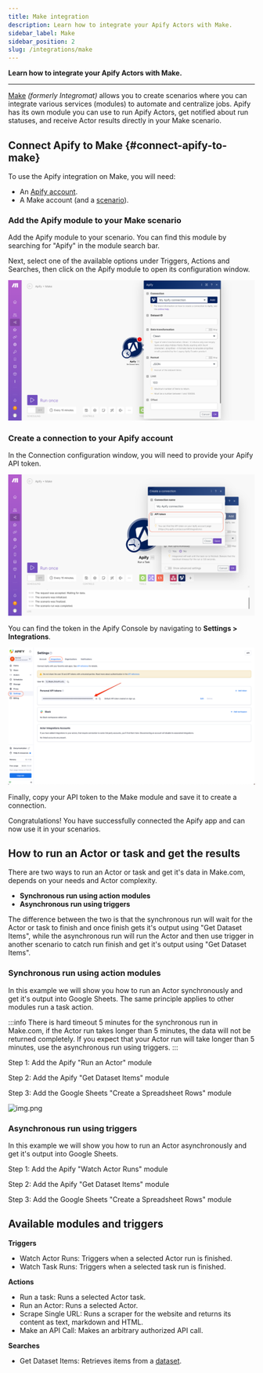 ```yaml
---
title: Make integration
description: Learn how to integrate your Apify Actors with Make.
sidebar_label: Make
sidebar_position: 2
slug: /integrations/make
---
```


**Learn how to integrate your Apify Actors with Make.**

---

[Make](https://www.make.com/) *(formerly Integromat)* allows you to create scenarios where you can integrate various services (modules) to automate and centralize jobs. Apify has its own module you can use to run Apify Actors, get notified about run statuses, and receive Actor results directly in your Make scenario.

## Connect Apify to Make {#connect-apify-to-make}

To use the Apify integration on Make, you will need:

- An [Apify account](https://console.apify.com/).
- A Make account (and a [scenario](https://www.make.com/en/help/scenarios/creating-a-scenario)).

### Add the Apify module to your Make scenario

Add the Apify module to your scenario. You can find this module by searching for "Apify" in the module search bar.

Next, select one of the available options under Triggers, Actions and Searches, then click on the Apify module to open its configuration window.

![Apify module](../images/apify-module.png)

### Create a connection to your Apify account

In the Connection configuration window, you will need to provide your Apify API token.

![API token](../images/apify-token.png)

You can find the token in the Apify Console by navigating to **Settings > Integrations**.

![Integrations token](../images/apify-integrations-token.png)

Finally, copy your API token to the Make module and save it to create a connection.

Congratulations! You have successfully connected the Apify app and can now use it in your scenarios.

## How to run an Actor or task and get the results

There are two ways to run an Actor or task and get it's data in Make.com, depends on your needs and Actor complexity.

* **Synchronous run using action modules**
* **Asynchronous run using triggers**

The difference between the two is that the synchronous run will wait for the Actor or task to finish and once finish gets it's output using "Get Dataset Items",
while the asynchronous run will run the Actor and then use trigger in another scenario to catch run finish and get it's output using "Get Dataset Items".

### Synchronous run using action modules

In this example we will show you how to run an Actor synchronously and get it's output into Google Sheets.
The same principle applies to other modules run a task action.

:::info
There is hard timeout 5 minutes for the synchronous run in Make.com, if the Actor run takes longer than 5 minutes, the data will not be returned completely.
If you expect that your Actor run will take longer than 5 minutes, use the asynchronous run using triggers.
:::

Step 1: Add the Apify "Run an Actor" module

Step 2: Add the Apify "Get Dataset Items" module

Step 3: Add the Google Sheets "Create a Spreadsheet Rows" module


![img.png](img.png)


### Asynchronous run using triggers

In this example we will show you how to run an Actor asynchronously and get it's output into Google Sheets.

Step 1: Add the Apify "Watch Actor Runs" module

Step 2: Add the Apify "Get Dataset Items" module

Step 3: Add the Google Sheets "Create a Spreadsheet Rows" module


## Available modules and triggers

**Triggers**

* Watch Actor Runs: Triggers when a selected Actor run is finished.
* Watch Task Runs: Triggers when a selected task run is finished.

**Actions**

* Run a task: Runs a selected Actor task.
* Run an Actor: Runs a selected Actor.
* Scrape Single URL: Runs a scraper for the website and returns its content as text, markdown and HTML.
* Make an API Call: Makes an arbitrary authorized API call.

**Searches**

* Get Dataset Items: Retrieves items from a [dataset](/platform/storage/dataset).
